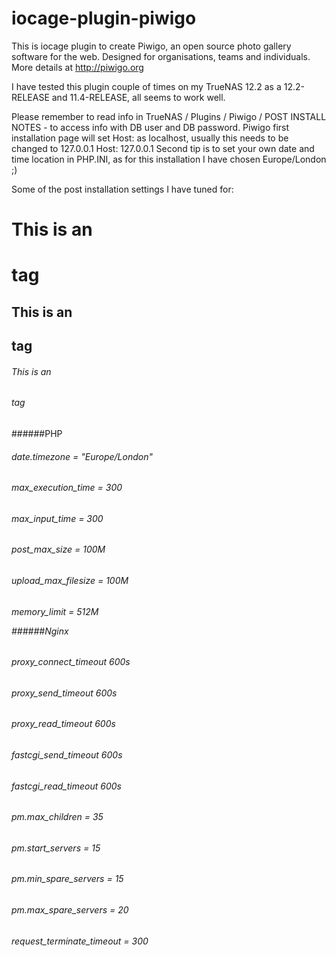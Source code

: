 # iocage-plugin-piwigo

This is iocage plugin to create Piwigo, an open source photo gallery software for the web. Designed for organisations, teams and individuals.
More details at http://piwigo.org

I have tested this plugin couple of times on my TrueNAS 12.2 as a 12.2-RELEASE and 11.4-RELEASE, all seems to work well.

Please remember to read info in TrueNAS / Plugins / Piwigo / POST INSTALL NOTES - to access info with DB user and DB password.
Piwigo first installation page will set Host: as localhost, usually this needs to be changed to 127.0.0.1
   Host: 127.0.0.1
Second tip is to set your own date and time location in PHP.INI, as for this installation I have chosen Europe/London ;)

Some of the post installation settings I have tuned for:

# This is an <h1> tag
## This is an <h2> tag
###### This is an <h6> tag

######PHP
<h6>    date.timezone = "Europe/London"
<h6>    max_execution_time = 300
<h6>    max_input_time = 300
<h6>    post_max_size = 100M
<h6>    upload_max_filesize = 100M
<h6>    memory_limit = 512M

######Nginx
<h6>    proxy_connect_timeout 600s
<h6>    proxy_send_timeout 600s
<h6>    proxy_read_timeout 600s
<h6>    fastcgi_send_timeout 600s
<h6>    fastcgi_read_timeout 600s

<h6>    pm.max_children = 35
<h6>    pm.start_servers = 15
<h6>    pm.min_spare_servers = 15
<h6>    pm.max_spare_servers = 20

<h6>    request_terminate_timeout = 300
